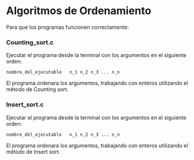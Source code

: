 
# Algoritmos de Ordenamiento

Para que los programas funcionen correctamente: <br>

 ### Counting_sort.c
 Ejecutar el programa desde la terminal con los argumentos en el siguiente orden: <br>

 `nombre_del_ejecutable   n_1 n_2 n_3 ... n_n`

 El programa ordenara los argumentos, trabajando con enteros utilizando el método de Counting sort.

 ### Insert_sort.c
 Ejecutar el programa desde la terminal con los argumentos en el siguiente orden: <br>

 `nombre_del_ejecutable   n_1 n_2 n_3 ... n_n`

 El programa ordenara los argumentos, trabajando con enteros utilizando el método de Insert sort.